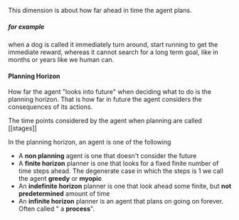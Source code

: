 This dimension is about how far ahead in time the agent plans. 
##### for example
when a dog is called it immediately turn around, start running to get the immediate reward, whereas it cannot search for a long term goal, like in months or years like we human can. 

#### Planning Horizon
How far the agent "looks into future" when deciding what  to do is the planning horizon. That is how far in future the agent considers the consequences of its actions.

The time points considered by the agent when planning are called [[stages]]

In the planning horizon, an agent is one of the following
- A **non planning** agent is one that doesn't consider the future
- A **finite horizon** planner is one that looks for a fixed finite number of time steps ahead. The degenerate case in which the steps is 1 we call the agent **greedy** or **myopic**
- An **indefinite horizon** planner is one that look ahead some finite, but **not predetermined** amount of time
- An **infinite horizon** planner is an agent that plans on going on forever. Often called " a **process**".